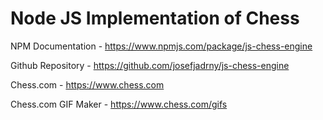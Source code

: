 # Node JS Implementation of Chess

NPM Documentation - <a href="https://www.npmjs.com/package/js-chess-engine">https://www.npmjs.com/package/js-chess-engine</a>

Github Repository - <a href="https://github.com/josefjadrny/js-chess-engine#readme">https://github.com/josefjadrny/js-chess-engine</a>

Chess.com - <a href="https://chess.com">https://www.chess.com</a>

Chess.com GIF Maker - <a href="https://www.chess.com/gifs">https://www.chess.com/gifs</a>